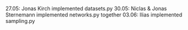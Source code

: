 27.05: Jonas Kirch implemented datasets.py
30.05: Niclas & Jonas Sternemann implemented networks.py together
03.06: Ilias implemented sampling.py